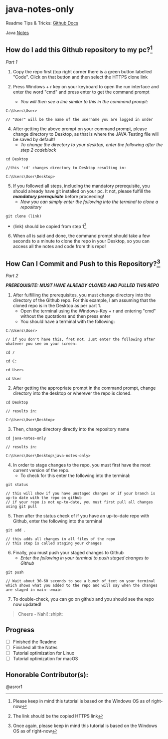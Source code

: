 # java-notes-only

Readme Tips & Tricks: [Github Docs](https://docs.github.com/en/github/writing-on-github/getting-started-with-writing-and-formatting-on-github/basic-writing-and-formatting-syntax)

Java [Notes](Notes.txt) <!-- I am just testing out github repo such as relative links, etc. -->

## How do I add this Github repository to my pc?[^1]
*Part 1*

1. Copy the repo first (top right corner there is a green button labelled "Code". Click on that button and then select the HTTPS clone link

2. Press Windows + r key on your keyboard to open the run interface and enter the word "cmd" and press enter to get the command prompt

   - *You will then see a line similar to this in the command prompt:*

```
C:\Users\User>

// "User" will be the name of the username you are logged in under
```

4. After getting the above prompt on your command prompt, please change directory to Desktop, as that is where the JAVA-Testing file will be saved by default!
   - *To change the directory to your desktop, enter the following after the step 2 codeblock*

```
cd Desktop

//this 'cd' changes directory to Desktop resulting in:

C:\Users\User\Desktop>
```

5. If you followed all steps, including the mandatory prerequisite, you should already have git installed on your pc. It not, please fulfill the ***mandatory prerequisite*** before proceeding!
   - *Now you can simply enter the following into the terminal to clone a repository*

```
git clone (link)
```

   - (link) should be copied from step 1[^2]

6. When all is said and done, the command prompt should take a few seconds to a minute to clone the repo in your Desktop, so you can access all the notes and code from this repo!

## How Can I Commit and Push to this Repository?[^3]
*Part 2*

***PREREQUISITE: MUST HAVE ALREADY CLONED AND PULLED THIS REPO***

1. After fulfilling the prerequisites, you must change directory into the directory of the Github repo. For this example, I am assuming that the cloned repo is in the Desktop as per part 1.
   - Open the terminal using the Windows-Key + r and entering "cmd" without the quotations and then press enter
   - You should have a terminal with the following:

```
C:\Users\User>

// if you don't have this, fret not. Just enter the following after whatever you see on your screen:

cd /

cd C:

cd Users

cd User
```

2. After getting the appropriate prompt in the command prompt, change directory into the desktop or wherever the repo is cloned.

```
cd Desktop

// results in:

C:\Users\User\Desktop>
```

3. Then, change directory directly into the repository name

```
cd java-notes-only

// results in:

C:\Users\User\Desktop\java-notes-only>
```

4. In order to stage changes to the repo, you must first have the most current version of the repo.
   - To check for this enter the following into the terminal:


```
git status

// this will show if you have unstaged changes or if your branch is up-to date with the repo on github
// if your repo is not up-to-date, you must first pull all changes using git pull
```

5. Then after the status check of if you have an up-to-date repo with Github, enter the following into the terminal

```
git add .

// this adds all changes in all files of the repo
// this step is called staging your changes
```

6. Finally, you must push your staged changes to Github
   - *Enter the following in your terminal to push staged changes to Github*

```
git push

// Wait about 30-60 seconds to see a bunch of text on your terminal which shows what you added to the repo and will say when the changes are staged in main-->main
```

7. To double-check, you can go on github and you should see the repo now updated!

> Cheers - Nahi! :shipit:

## Progress
- [ ] Finished the Readme
- [ ] Finished all the Notes
- [ ] Tutorial optimization for Linux
- [ ] Tutorial optimization for macOS

## Honorable Contributor(s):
@asror1

[^1]: Please keep in mind this tutorial is based on the Windows OS as of right-now
[^2]: The link should be the copied HTTPS link
[^3]: Once again, please keep in mind this tutorial is based on the Windows OS as of right-now
